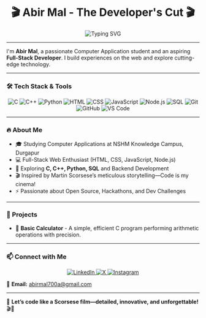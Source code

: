 
<h1 align="center">🎬 Abir Mal - The Developer's Cut 🎬</h1>

<p align="center">
  <img src="https://readme-typing-svg.herokuapp.com?color=%2336BCF7&size=24&center=true&vCenter=true&width=600&lines=Aspiring+Developer;Full-Stack+Explorer;Open+Source+Contributor;Problem+Solver;Tech+Enthusiast" alt="Typing SVG">
</p>

---

I'm **Abir Mal**, a passionate Computer Application student and an aspiring **Full-Stack Developer**. I build experiences on the web and explore cutting-edge technology.

---

### 🛠️ Tech Stack & Tools
<div align="center">
  <img src="https://img.shields.io/badge/C-00599C?style=for-the-badge&logo=c&logoColor=white" alt="C">
  <img src="https://img.shields.io/badge/C++-00599C?style=for-the-badge&logo=c%2B%2B&logoColor=white" alt="C++">
  <img src="https://img.shields.io/badge/Python-3776AB?style=for-the-badge&logo=python&logoColor=white" alt="Python">
  <img src="https://img.shields.io/badge/HTML5-E34F26?style=for-the-badge&logo=html5&logoColor=white" alt="HTML">
  <img src="https://img.shields.io/badge/CSS3-1572B6?style=for-the-badge&logo=css3&logoColor=white" alt="CSS">
  <img src="https://img.shields.io/badge/JavaScript-F7DF1E?style=for-the-badge&logo=javascript&logoColor=black" alt="JavaScript">
  <img src="https://img.shields.io/badge/Node.js-43853D?style=for-the-badge&logo=node.js&logoColor=white" alt="Node.js">
  <img src="https://img.shields.io/badge/SQL-4479A1?style=for-the-badge&logo=postgresql&logoColor=white" alt="SQL">
  <img src="https://img.shields.io/badge/Git-F05032?style=for-the-badge&logo=git&logoColor=white" alt="Git">
  <img src="https://img.shields.io/badge/GitHub-181717?style=for-the-badge&logo=github&logoColor=white" alt="GitHub">
  <img src="https://img.shields.io/badge/VS_Code-0078D4?style=for-the-badge&logo=visualstudiocode&logoColor=white" alt="VS Code">
</div>

---

### 🔥 About Me
- 🎓 Studying Computer Applications at NSHM Knowledge Campus, Durgapur
- 💻 Full-Stack Web Enthusiast (HTML, CSS, JavaScript, Node.js)
- 📌 Exploring **C, C++, Python, SQL** and Backend Development
- 🎬 Inspired by Martin Scorsese’s meticulous storytelling—Code is my cinema!
- ⚡ Passionate about Open Source, Hackathons, and Dev Challenges

---

### 🚀 Projects
- 🔢 **Basic Calculator** - A simple, efficient C program performing arithmetic operations with precision.

---

### 📫 Connect with Me
<div align="center">
  <a href="https://www.linkedin.com/in/abir-mal-0b9474358/" target="_blank">
    <img src="https://img.shields.io/badge/LinkedIn-Abir_Mal-blue?style=for-the-badge&logo=linkedin" alt="LinkedIn">
  </a>
  <a href="https://x.com/abirmal_2005" target="_blank">
    <img src="https://img.shields.io/badge/X-Abir_Mal-black?style=for-the-badge&logo=twitter" alt="X">
  </a>
  <a href="https://www.instagram.com/itz_abir.2005/?hl=en" target="_blank">
    <img src="https://img.shields.io/badge/Instagram-Abir_Mal-E4405F?style=for-the-badge&logo=instagram" alt="Instagram">
  </a>
</div>

📧 **Email:** abirmal700a@gmail.com

---

🎥 **Let’s code like a Scorsese film—detailed, innovative, and unforgettable!** 🎬🚀
```
